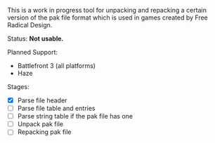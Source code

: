 This is a work in progress tool for unpacking and repacking a certain version of the pak file format which is used in games created by Free Radical Design.

Status: **Not usable.**

Planned Support:
- Battlefront 3 (all platforms)
- Haze

Stages:
- [x] Parse file header
- [ ] Parse file table and entries
- [ ] Parse string table if the pak file has one
- [ ] Unpack pak file
- [ ] Repacking pak file
